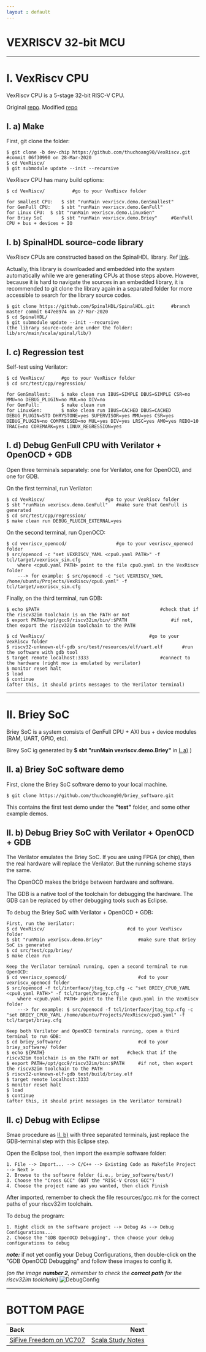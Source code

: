 ```yaml
---
layout : default
---
```


# VEXRISCV 32-bit MCU

* * *

# I. VexRiscv CPU

VexRiscv CPU is a 5-stage 32-bit RISC-V CPU.

Original [repo](https://github.com/SpinalHDL/VexRiscv). Modified [repo](https://github.com/thuchoang90/VexRiscv)

## I. a) Make

First, git clone the folder:

	$ git clone -b dev-chip https://github.com/thuchoang90/VexRiscv.git		#commit 06f30990 on 28-Mar-2020
	$ cd VexRiscv/
	$ git submodule update --init --recursive

VexRiscv CPU has many build options:

	$ cd VexRiscv/			#go to your VexRiscv folder
	
	for smallest CPU:	$ sbt "runMain vexriscv.demo.GenSmallest"
	for GenFull CPU:	$ sbt "runMain vexriscv.demo.GenFull"
	for Linux CPU:	$ sbt "runMain vexriscv.demo.LinuxGen"
	for Briey SoC		$ sbt "runMain vexriscv.demo.Briey"		#GenFull CPU + bus + devices + IO

## I. b) SpinalHDL source-code library

VexRiscv CPUs are constructed based on the SpinalHDL library. Ref [link](https://github.com/SpinalHDL/SpinalHDL).

Actually, this library is downloaded and embedded into the system automatically while we are generating CPUs at those steps above. However, because it is hard to navigate the sources in an embedded library, it is recommended to git clone the library again in a separated folder for more accessible to search for the library source codes.

	$ git clone https://github.com/SpinalHDL/SpinalHDL.git		#branch master commit 647e8974 on 27-Mar-2020
	$ cd SpinalHDL/
	$ git submodule update --init --recursive
	(the library source-code are under the folder: lib/src/main/scala/spinal/lib/)

## I. c) Regression test

Self-test using Verilator:

	$ cd VexRiscv/		#go to your VexRiscv folder
	$ cd src/test/cpp/regression/

	for GenSmallest:	$ make clean run IBUS=SIMPLE DBUS=SIMPLE CSR=no MMU=no DEBUG_PLUGIN=no MUL=no DIV=no
	for GenFull:		$ make clean run
	for LinuxGen:		$ make clean run IBUS=CACHED DBUS=CACHED DEBUG_PLUGIN=STD DHRYSTONE=yes SUPERVISOR=yes MMU=yes CSR=yes DEBUG_PLUGIN=no COMPRESSED=no MUL=yes DIV=yes LRSC=yes AMO=yes REDO=10 TRACE=no COREMARK=yes LINUX_REGRESSION=yes

## I. d) Debug GenFull CPU with Verilator + OpenOCD + GDB

Open three terminals separately: one for Verilator, one for OpenOCD, and one for GDB.

On the first terminal, run Verilator:

	$ cd VexRiscv/						#go to your VexRiscv folder
	$ sbt "runMain vexriscv.demo.GenFull"	#make sure that GenFull is generated
	$ cd src/test/cpp/regression/
	$ make clean run DEBUG_PLUGIN_EXTERNAL=yes

On the second terminal, run OpenOCD:

	$ cd vexriscv_openocd/					#go to your vexriscv_openocd folder
	$ src/openocd -c "set VEXRISCV_YAML <cpu0.yaml PATH>" -f tcl/target/vexriscv_sim.cfg
		where <cpu0.yaml PATH> point to the file cpu0.yaml in the VexRiscv folder
		---> for example: $ src/openocd -c "set VEXRISCV_YAML /home/ubuntu/Projects/VexRiscv/cpu0.yaml" -f tcl/target/vexriscv_sim.cfg

Finally, on the third terminal, run GDB:

	$ echo $PATH											#check that if the riscv32im toolchain is on the PATH or not
	$ export PATH=/opt/gcc9/riscv32im/bin/:$PATH				#if not, then export the riscv32im toolchain to the PATH
	
	$ cd VexRiscv/										#go to your VexRiscv folder
	$ riscv32-unknown-elf-gdb src/test/resources/elf/uart.elf		#run the software with gdb tool
	$ target remote localhost:3333							#connect to the hardware (right now is emulated by verilator)
	$ monitor reset halt
	$ load
	$ continue
	(after this, it should prints messages to the Verilator terminal)

* * *

# II. Briey SoC

Briey SoC is a system consists of GenFull CPU + AXI bus + device modules (RAM, UART, GPIO, etc).

Birey SoC ig generated by **$ sbt "runMain vexriscv.demo.Briey"** in [I. a)](#i-a-make) )

## II. a) Briey SoC software demo

First, clone the Briey SoC software demo to your local machine.

	$ git clone https://github.com/thuchoang90/briey_software.git

This contains the first test demo under the **"test"** folder, and some other example demos.

## II. b) Debug Briey SoC with Verilator + OpenOCD + GDB

The Verilator emulates the Briey SoC. If you are using FPGA (or chip), then the real hardware will replace the Verilator. But the running scheme stays the same.

The OpenOCD makes the bridge between hardware and software.

The GDB is a native tool of the toolchain for debugging the hardware. The GDB can be replaced by other debugging tools such as Eclipse.

To debug the Briey SoC with Verilator + OpenOCD + GDB:

	First, run the Verilator:
	$ cd VexRiscv/								#cd to your VexRiscv folder
	$ sbt "runMain vexriscv.demo.Briey"				#make sure that Briey SoC is generated
	$ cd src/test/cpp/briey/
	$ make clean run
	
	Keep the Verilator terminal running, open a second terminal to run OpenOCD:
	$ cd vexriscv_openocd/							#cd to your vexriscv_openocd folder
	$ src/openocd -f tcl/interface/jtag_tcp.cfg -c "set BRIEY_CPU0_YAML <cpu0.yaml PATH>" -f tcl/target/briey.cfg
		where <cpu0.yaml PATH> point to the file cpu0.yaml in the VexRiscv folder
		---> for example: $ src/openocd -f tcl/interface/jtag_tcp.cfg -c "set BRIEY_CPU0_YAML /home/ubuntu/Projects/VexRiscv/cpu0.yaml" -f tcl/target/briey.cfg
	
	Keep both Verilator and OpenOCD terminals running, open a third terminal to run GDB:
	$ cd briey_software/							#cd to your briey_software/ folder
	$ echo ${PATH}								#check that if the riscv32im toolchain is on the PATH or not
	$ export PATH=/opt/gcc9/riscv32im/bin:$PATH		#if not, then export the riscv32im toolchain to the PATH
	$ riscv32-unknown-elf-gdb test/build/briey.elf
	$ target remote localhost:3333
	$ monitor reset halt
	$ load
	$ continue
	(after this, it should print messages in the Verilator terminal)

## II. c) Debug with Eclipse

Smae procedure as [II. b)](#ii-b-debug-briey-soc-with-verilator--openocd--gdb) with three separated terminals, just replace the GDB-terminal step with this Eclipse step.

Open the Eclipse tool, then import the example software folder:

	1. File --> Import... --> C/C++ --> Existing Code as Makefile Project --> Next >
	2. Browse to the software folder (i.e., briey_software/test/)
	3. Choose the "Cross GCC" (NOT the "RISC-V Cross GCC")
	4. Choose the project name as you wanted, then click Finish

After imported, remember to check the file resources/gcc.mk for the correct paths of your riscv32im toolchain.

To debug the program:

	1. Right click on the software project --> Debug As --> Debug Configurations...
	2. Choose the "GDB OpenOCD Debugging", then choose your debug configurations to debug

***note:*** if not yet config your Debug Configurations, then double-click on the "GDB OpenOCD Debugging" and follow these images to config it.

*(on the image **number 2**, remember to check the **correct path** for the riscv32im toolchain)*
![DebugConfig](./debug_configuration.png)

* * *

# BOTTOM PAGE

| Back | Next |
| :--- | ---: |
| [SiFive Freedom on VC707](./vc707.md) | [Scala Study Notes](./scala.md) |

